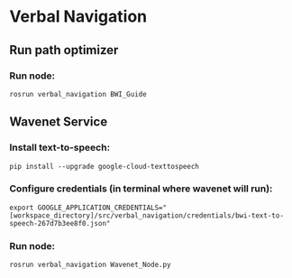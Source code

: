 # Verbal Navigation
## Run path optimizer
### Run node:
`rosrun verbal_navigation BWI_Guide`


## Wavenet Service
### Install text-to-speech:
`pip install --upgrade google-cloud-texttospeech`

### Configure credentials (in terminal where wavenet will run):
`export GOOGLE_APPLICATION_CREDENTIALS="[workspace_directory]/src/verbal_navigation/credentials/bwi-text-to-speech-267d7b3ee8f0.json"`

### Run node:
`rosrun verbal_navigation Wavenet_Node.py`